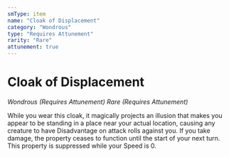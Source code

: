 ```yaml
---
smType: item
name: "Cloak of Displacement"
category: "Wondrous"
type: "Requires Attunement"
rarity: "Rare"
attunement: true
---
```


# Cloak of Displacement
*Wondrous (Requires Attunement) Rare (Requires Attunement)*

While you wear this cloak, it magically projects an illusion that makes you appear to be standing in a place near your actual location, causing any creature to have Disadvantage on attack rolls against you. If you take damage, the property ceases to function until the start of your next turn. This property is suppressed while your Speed is 0.
